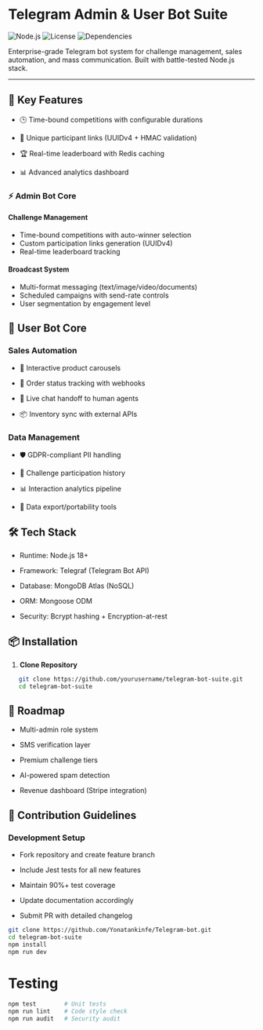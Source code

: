 # Telegram Admin & User Bot Suite 

![Node.js](https://img.shields.io/badge/Node.js-18%2B-green) 
![License](https://img.shields.io/badge/License-MIT-blue) 
![Dependencies](https://img.shields.io/badge/dependencies-telegraf%20|%20mongodb%20|%20mongoose-orange)

Enterprise-grade Telegram bot system for challenge management, sales automation, and mass communication. Built with battle-tested Node.js stack.

---

## 🚀 Key Features
+ 🕒 Time-bound competitions with configurable durations

+ 🔗 Unique participant links (UUIDv4 + HMAC validation)

+ 🏆 Real-time leaderboard with Redis caching

+ 📊 Advanced analytics dashboard
### ⚡ Admin Bot Core

#### Challenge Management
- Time-bound competitions with auto-winner selection
- Custom participation links generation (UUIDv4)
- Real-time leaderboard tracking

#### Broadcast System
- Multi-format messaging (text/image/video/documents)
- Scheduled campaigns with send-rate controls
- User segmentation by engagement level
## 👤 User Bot Core
### Sales Automation
+ 🛒 Interactive product carousels

+ 🔄 Order status tracking with webhooks

+ 💬 Live chat handoff to human agents

+ 📦 Inventory sync with external APIs

### Data Management
+ 🛡️ GDPR-compliant PII handling

+ 📆 Challenge participation history

+ 📊 Interaction analytics pipeline

+ 🔄 Data export/portability tools

## 🛠 Tech Stack
+ Runtime: Node.js 18+

+ Framework: Telegraf (Telegram Bot API)

+ Database: MongoDB Atlas (NoSQL)

+ ORM: Mongoose ODM

+ Security: Bcrypt hashing + Encryption-at-rest

## 📦 Installation

1. **Clone Repository**
```bash
   git clone https://github.com/yourusername/telegram-bot-suite.git
   cd telegram-bot-suite
 ```
## 🌟 Roadmap
+ Multi-admin role system

+ SMS verification layer

+ Premium challenge tiers

+ AI-powered spam detection

+ Revenue dashboard (Stripe integration)

## 🤝 Contribution Guidelines
### Development Setup
+ Fork repository and create feature branch
+ Include Jest tests for all new features

+ Maintain 90%+ test coverage

+ Update documentation accordingly

+ Submit PR with detailed changelog
  
```bash
git clone https://github.com/Yonatankinfe/Telegram-bot.git
cd telegram-bot-suite
npm install
npm run dev
```
# Testing
```bash
npm test        # Unit tests
npm run lint    # Code style check
npm run audit   # Security audit
```

